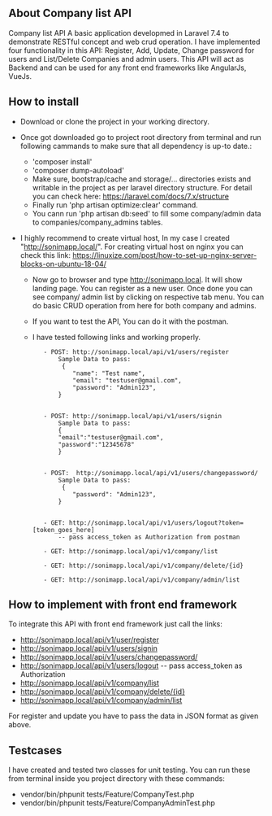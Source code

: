 ## About Company list API

Company list API A basic application developmed in Laravel 7.4 to demonstrate RESTful concept and web crud operation. I have implemented four functionality in this API: Register, Add, Update, Change password for users and List/Delete Companies and admin users. This API will act as Backend and can be used for any front end frameworks like AngularJs, VueJs.
 
 ## How to install 
 - Download or clone the project in your working directory.
 - Once got downloaded go to project root directory from terminal and run following cammands to make sure that all dependency is up-to date.:
     - 'composer install'
     - 'composer dump-autoload'
     - Make sure, bootstrap/cache and storage/... directories exists and writable in the project as per laravel directory structure. For detail you can check here: https://laravel.com/docs/7.x/structure 
     - Finally run 'php artisan optimize:clear' command.
     - You cann run 'php artisan db:seed' to fill some company/admin data to companies/company_admins tables.
 - I highly recommend to create virtual host, In my case I created "http://sonimapp.local/". 
    For creating virtual host on nginx you can check this link: https://linuxize.com/post/how-to-set-up-nginx-server-blocks-on-ubuntu-18-04/ 
    
   - Now go to browser and type http://sonimapp.local. It will show landing page. You can register as a new user. Once done you can see company/ admin list by clicking on respective tab menu. You can do basic CRUD operation from here for both company and admins.
   
   - If you want to test the API, You can do it with the postman.
   - I have tested following links and working properly.
        
            - POST: http://sonimapp.local/api/v1/users/register    
                Sample Data to pass:
                 {
                    "name": "Test name",
                    "email": "testuser@gmail.com",
                    "password": "Admin123",
                }
                
                
            - POST: http://sonimapp.local/api/v1/users/signin
                Sample Data to pass:
                {
                "email":"testuser@gmail.com",
                "password":"12345678"
                }
       
       
            - POST:  http://sonimapp.local/api/v1/users/changepassword/
                Sample Data to pass:
                 {
                    "password": "Admin123",
                }     
                
                
            - GET: http://sonimapp.local/api/v1/users/logout?token=[token_goes_here]
                -- pass access_token as Authorization from postman
                
            - GET: http://sonimapp.local/api/v1/company/list  
                            
            - GET: http://sonimapp.local/api/v1/company/delete/{id}       
                          
            - GET: http://sonimapp.local/api/v1/company/admin/list      


        
## How to implement with front end framework
  To integrate this API with front end framework just call the links:
  - http://sonimapp.local/api/v1/user/register
  - http://sonimapp.local/api/v1/users/signin 
  - http://sonimapp.local/api/v1/users/changepassword/
  - http://sonimapp.local/api/v1/users/logout
       -- pass access_token as Authorization
  - http://sonimapp.local/api/v1/company/list
  - http://sonimapp.local/api/v1/company/delete/{id}
  - http://sonimapp.local/api/v1/company/admin/list 

  
  For register and update you have to pass the data in JSON format as given above.
  
  
  ## Testcases
I have created and tested two classes for unit testing. You can run these from terminal inside you project directory with these commands: 
  - vendor/bin/phpunit tests/Feature/CompanyTest.php
  - vendor/bin/phpunit tests/Feature/CompanyAdminTest.php


